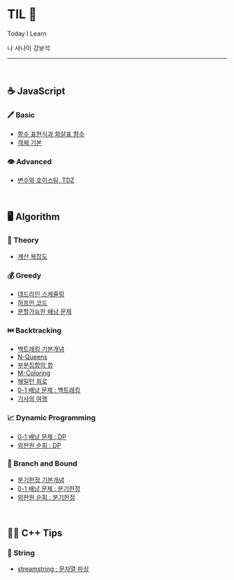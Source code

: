 # TIL 🤟
Today I Learn <br>

나 사나이 강보석

---
<br>

## :coffee: JavaScript

### :pen: Basic
* [함수 표현식과 화살표 함수](https://github.com/komplamoose/TIL/blob/main/Javascript/Basic/%ED%95%A8%EC%88%98%ED%91%9C%ED%98%84%EC%8B%9D%EA%B3%BC_%ED%99%94%EC%82%B4%ED%91%9C%ED%95%A8%EC%88%98.md)
* [객체 기본](https://github.com/komplamoose/TIL/blob/main/Javascript/Basic/%EA%B0%9D%EC%B2%B4%EC%99%80_This.md)

### :eye: Advanced
* [변수와 호이스팅, TDZ](https://github.com/komplamoose/TIL/blob/main/Javascript/Advanced/%EB%B3%80%EC%88%98_%ED%98%B8%EC%9D%B4%EC%8A%A4%ED%8C%85_TDZ.md)


<br>

## 🖥️ Algorithm

### 📘 Theory
* [계산 복잡도](https://github.com/komplamoose/TIL/blob/main/Algorithm/Theory/Computational_Complexity.md)

### 💰 Greedy
* [데드라인 스케줄링](https://github.com/komplamoose/TIL/blob/main/Algorithm/Greedy/deadlineSchedule.md)
* [허프만 코드](https://github.com/komplamoose/TIL/blob/main/Algorithm/Greedy/huffmanCode.md)
* [분할가능한 배낭 문제](https://github.com/komplamoose/TIL/blob/main/Algorithm/Greedy/fractionalKnapsackProblem.md)


### ⏮️ Backtracking
* [백트래킹 기본개념](https://github.com/komplamoose/TIL/blob/main/Algorithm/Backtracking/Backtracking_Concept.md)
* [N-Queens](https://github.com/komplamoose/TIL/blob/main/Algorithm/Backtracking/N-Queens.md)
* [부분집합의 합](https://github.com/komplamoose/TIL/blob/main/Algorithm/Backtracking/SumOfSubsets.md)
* [M-Coloring](https://github.com/komplamoose/TIL/blob/main/Algorithm/Backtracking/M-Coloring.md)
* [해밀턴 회로](https://github.com/komplamoose/TIL/blob/main/Algorithm/Backtracking/Hamilton_Circuit.md)
* [0-1 배낭 문제 : 백트래킹](https://github.com/komplamoose/TIL/blob/main/Algorithm/Backtracking/Backtracking_0-1_Knapsack.md)
* [기사의 여행](https://github.com/komplamoose/TIL/blob/main/Algorithm/Backtracking/Knight_Tour.md)


### 📈 Dynamic Programming
* [0-1 배낭 문제 : DP](https://github.com/komplamoose/TIL/blob/main/Algorithm/DP/0-1_Knapsack.md)
* [외판원 순회 : DP](https://github.com/komplamoose/TIL/blob/main/Algorithm/DP/DP_TSP.md)

### 🌲 Branch and Bound
* [분기한정 기본개념](https://github.com/komplamoose/TIL/blob/main/Algorithm/BranchAndBound/BranchAndBound_Concepts.md)
* [0-1 배낭 문제 : 분기한정](https://github.com/komplamoose/TIL/blob/main/Algorithm/BranchAndBound/BranchAndBound_0-1_Knapsack.md)
* [외판원 순회 : 분기한정](https://github.com/komplamoose/TIL/blob/main/Algorithm/BranchAndBound/BranchAndBound_TSP_Problem.md)


<br>

## 🧘‍♂️ C++ Tips

### 📖 String
* [streamstring : 문자열 파싱](https://github.com/komplamoose/TIL/blob/main/C%2B%2B/string/Parsing_string.md)
